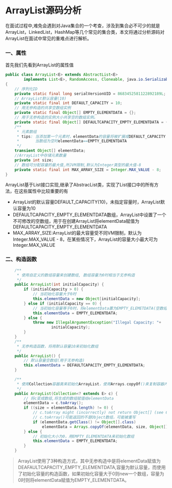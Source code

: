# ArrayList源码分析

在面试过程中,难免会遇到对Java集合的一个考查，涉及到集合必不可少的就是ArrayList，LinkedList，HashMap等几个常见的集合类，本文将通过分析源码对ArrayList在面试中常见的重难点进行解析。

### 一、属性

首先我们先看到ArrayList的属性值

```java
public class ArrayList<E> extends AbstractList<E>
        implements List<E>, RandomAccess, Cloneable, java.io.Serializable
{
    // 序列化ID
    private static final long serialVersionUID = 8683452581122892189L;
    // ArrayList默认容量(10)
    private static final int DEFAULT_CAPACITY = 10;
    // 用无参构造的共享空数组实例
    private static final Object[] EMPTY_ELEMENTDATA = {};
	// 用于无参构造的实例大小共享空的数组实例。
    private static final Object[] DEFAULTCAPACITY_EMPTY_ELEMENTDATA = {};
    /**
     * 元素数组
     * tips: 当添加第一个元素时，elementData的容量将被扩展成DEFAULT_CAPACITY
     *       当数组为空时elementData==EMPTY_ELEMENTDATA
     */
    transient Object[] elementData;
    //ArrayList中存储元素数量
    private int size;
    // 数组可分配容量的最大值,所JVM限制,默认为Integer类型的最大值-8
    private static final int MAX_ARRAY_SIZE = Integer.MAX_VALUE - 8;
}
```

ArrayList基于List接口实现,继承了AbstracList类，实现了List接口中的所有方法，在这些属性中比较重要的有

- ArrayList的默认容量DEFAULT_CAPACITY(10)，未指定容量时，ArrayList默认容量为10
- DEFAULTCAPACITY_EMPTY_ELEMENTDATA数组，ArrayList中设置了一个不可修改的空数组，用于在创建ArrayList将elementData赋值为DEFAULTCAPACITY_EMPTY_ELEMENTDATA
- MAX_ARRAY_SIZE:ArrayList的最大容量受不同VM限制，默认为Integer.MAX_VALUE - 8，在某些情况下，ArrayList的容量大小最大可为Integer.MAX_VALUE

### 二、构造函数

```java
 	/**
     * 使用自定义的数组容量来创建数组, 数组容量为0时相当于无参构造
     */
    public ArrayList(int initialCapacity) {
        if (initialCapacity > 0) {
            // 当初始化容量大于0时
            this.elementData = new Object[initialCapacity];
        } else if (initialCapacity == 0) {
            // 当初始化容量等于0时，将elementData置为EMPTY_ELEMETDATA(空数组)
            this.elementData = EMPTY_ELEMENTDATA;
        } else {
            throw new IllegalArgumentException("Illegal Capacity: "+
                    initialCapacity);
        }
    }
    /**
     * 无参构造函数，将用默认容量10来初始化数组
     */
    public ArrayList() {
        // 默认容量空数组(用于无参构造)
        this.elementData = DEFAULTCAPACITY_EMPTY_ELEMENTDATA;
    }

    /**
     * 使用Collection容器类来初始化ArrayList，使用Arrays.copyOf()来复制容器内的元素
     */
    public ArrayList(Collection<? extends E> c) {
        // 将c变成数组,将生成的数组赋值给elementData
        elementData = c.toArray();
        if ((size = elementData.length) != 0) {
            // c.toArray might (incorrectly) not return Object[] (see 6260652)
            // c.toArray()可能返回的不是Object数组，可能被重写
            if (elementData.getClass() != Object[].class)
                elementData = Arrays.copyOf(elementData, size, Object[].class);
        } else {
            // 初始化大小为0，用EMPTY_ELEMENTDATA来初始化数组
            this.elementData = EMPTY_ELEMENTDATA;
        }
    }
```

> ArrayList使用了3种构造方式，其中无参构造中是将elementData赋值为DEAFAULTCAPACITY_EMPTY_ELEMENTDATA,容量为默认容量，而使用了初始化容量的构造函数，如果初始化容量大于0则new一个数组，容量为0时则将elementData赋值为EMPTY_ELEMENTDATA。